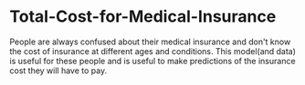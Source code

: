 # Total-Cost-for-Medical-Insurance
People are always confused about their medical insurance and don't know the cost of insurance at different ages and conditions. This model(and data) is useful for these people and is useful to make predictions of the insurance cost they will have to pay.
